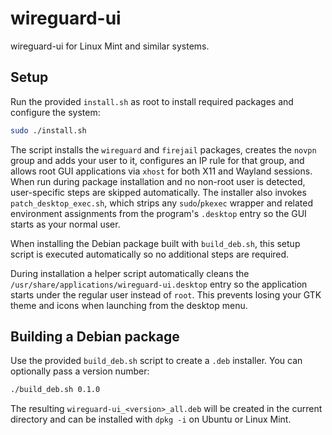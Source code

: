 # wireguard-ui

wireguard-ui for Linux Mint and similar systems.

## Setup

Run the provided `install.sh` as root to install required packages and configure the system:

```bash
sudo ./install.sh
```


The script installs the `wireguard` and `firejail` packages, creates the `novpn` group and adds your user to it, configures an IP rule for that group, and allows root GUI applications via `xhost` for both X11 and Wayland sessions. When run during package installation and no non-root user is detected, user-specific steps are skipped automatically. The installer also invokes `patch_desktop_exec.sh`, which strips any `sudo`/`pkexec` wrapper and related environment assignments from the program's `.desktop` entry so the GUI starts as your normal user.


When installing the Debian package built with `build_deb.sh`, this setup script
is executed automatically so no additional steps are required.

During installation a helper script automatically cleans the
`/usr/share/applications/wireguard-ui.desktop` entry so the application starts
under the regular user instead of `root`. This prevents losing your GTK theme
and icons when launching from the desktop menu.

## Building a Debian package

Use the provided `build_deb.sh` script to create a `.deb` installer. You can optionally pass a version number:

```bash
./build_deb.sh 0.1.0
```

The resulting `wireguard-ui_<version>_all.deb` will be created in the current directory and can be installed with `dpkg -i` on Ubuntu or Linux Mint.
